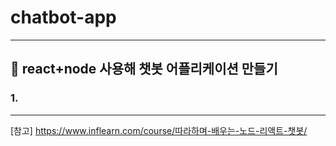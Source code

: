 # chatbot-app
----------------------------------------
## 🌟 react+node 사용해 챗봇 어플리케이션 만들기
### 1. 

----------------------------------------
[참고] https://www.inflearn.com/course/따라하며-배우는-노드-리액트-챗봇/
